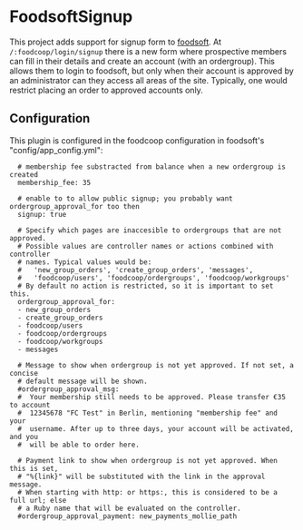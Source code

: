 FoodsoftSignup
==============

This project adds support for signup form to
[foodsoft](https://github.com/foodcoops/foodsoft).
At `/:foodcoop/login/signup` there is a new form where prospective members can
fill in their details and create an account (with an ordergroup). This allows
them to login to foodsoft, but only when their account is approved by an
administrator can they access all areas of the site. Typically, one would
restrict placing an order to approved accounts only.

Configuration
-------------
This plugin is configured in the foodcoop configuration in foodsoft's
"config/app\_config.yml":
```
  # membership fee substracted from balance when a new ordergroup is created
  membership_fee: 35

  # enable to to allow public signup; you probably want ordergroup_approval_for too then
  signup: true

  # Specify which pages are inaccesible to ordergroups that are not approved.
  # Possible values are controller names or actions combined with controller
  # names. Typical values would be:
  #   'new_group_orders', 'create_group_orders', 'messages',
  #   'foodcoop/users', 'foodcoop/ordergroups', 'foodcoop/workgroups'
  # By default no action is restricted, so it is important to set this.
  ordergroup_approval_for:
  - new_group_orders
  - create_group_orders
  - foodcoop/users
  - foodcoop/ordergroups
  - foodcoop/workgroups
  - messages

  # Message to show when ordergroup is not yet approved. If not set, a concise
  # default message will be shown.
  #ordergroup_approval_msg:
  #  Your membership still needs to be approved. Please transfer €35 to account
  #  12345678 "FC Test" in Berlin, mentioning "membership fee" and your
  #  username. After up to three days, your account will be activated, and you
  #  will be able to order here.

  # Payment link to show when ordergroup is not yet approved. When this is set,
  # "%{link}" will be substituted with the link in the approval message.
  # When starting with http: or https:, this is considered to be a full url; else 
  # a Ruby name that will be evaluated on the controller.
  #ordergroup_approval_payment: new_payments_mollie_path
```
